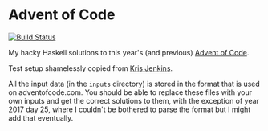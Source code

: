 # Advent of Code

[![Build Status](https://travis-ci.com/Pascal-So/AdventOfCode.svg?branch=master)](https://travis-ci.com/Pascal-So/AdventOfCode)

My hacky Haskell solutions to this year's (and previous) [Advent of Code](http://adventofcode.com).

Test setup shamelessly copied from [Kris Jenkins](https://github.com/krisajenkins/AdventOfCode-2019).

All the input data (in the `inputs` directory) is stored in the format that is used on adventofcode.com. You should be able to replace these files with your own inputs and get the correct solutions to them, with the exception of year 2017 day 25, where I couldn't be bothered to parse the format but I might add that eventually.
